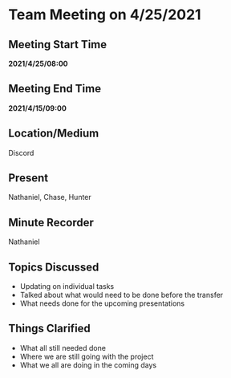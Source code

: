 # Team Meeting on 4/25/2021

## Meeting Start Time

**2021/4/25/08:00**

## Meeting End Time

**2021/4/15/09:00**

## Location/Medium

Discord

## Present

Nathaniel,
Chase, 
Hunter


## Minute Recorder

Nathaniel

## Topics Discussed

-   Updating on individual tasks 
-   Talked about what would need to be done before the transfer
-   What needs done for the upcoming presentations

## Things Clarified

-   What all still needed done
-   Where we are still going with the project
-   What we all are doing in the coming days
